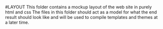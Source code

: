 #LAYOUT
This folder contains a mockup layout of the web site in purely html and css
The files in this folder should act as a model for what the end result should look like and will be used to compile templates and themes at a later time.
